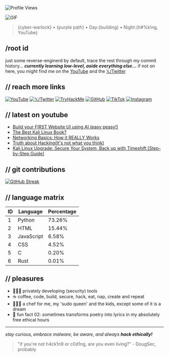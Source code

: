 ![Profile Views](https://komarev.com/ghpvc/?username=douglascybersec&color=blueviolet)

![GIF](https://media.giphy.com/media/r5e5Wv61DyeURRIyAR/giphy.gif)
> {cyber-warlock} • {purple path} • Day:{building} • Night:{h#%k!ng, YouTube}

## /root id
just some reverse-enginerd by default, trace the rest through my commit history...
_**currently learning low-level, aside everything else...**_
if not on here, you might find me on the [YouTube](https://www.youtube.com/@douglascybersec) and the [𝕏/Twitter](https://x.com/therootdir)

## // reach more links
[![YouTube](https://img.shields.io/badge/YouTube-%23FF0000.svg?style=for-the-badge&logo=YouTube&logoColor=white)](https://www.youtube.com/@douglascybersec)
[![𝕏/Twitter](https://img.shields.io/badge/Twitter-%231DA1F2.svg?style=for-the-badge&logo=Twitter&logoColor=white)](https://x.com/therootdir)
[![TryHackMe](https://img.shields.io/badge/TryHackMe-%23212C42.svg?style=for-the-badge&logo=TryHackMe&logoColor=white)](https://tryhackme.com/p/D0ugS3c0p5)
[![GitHub](https://img.shields.io/badge/GitHub-%23121011.svg?style=for-the-badge&logo=github&logoColor=white)](https://github.com/douglascybersec)
[![TikTok](https://img.shields.io/badge/TikTok-%23000000.svg?style=for-the-badge&logo=TikTok&logoColor=white)](https://www.tiktok.com/@therootdir)
[![Instagram](https://img.shields.io/badge/Instagram-%23E4405F.svg?style=for-the-badge&logo=Instagram&logoColor=white)](https://instagram.com/douglascybersec)


## // latest on youtube

<!-- YOUTUBE-VIDEOS-LIST:START -->
- [Build your FIRST Website UI using AI &lpar;easy peasy!&rpar;](https://www.youtube.com/watch?v=AHu4uMpmaNg)
- [The Best Kali Linux Book?](https://www.youtube.com/watch?v=UoQKTC1eMj8)
- [Networking Basics: How it REALLY Works](https://www.youtube.com/watch?v=Ix67YzkeiJg)
- [Truth about Hacking&lpar;It&#39;s not what you think&rpar;](https://www.youtube.com/watch?v=p7E3eCIOktY)
- [Kali Linux Upgrade: Secure Your System, Back up with Timeshift [Step-by-Step Guide]](https://www.youtube.com/watch?v=19pD1DGB0dk)
<!-- YOUTUBE-VIDEOS-LIST:END -->

## // git contributions
[![GitHub Streak](https://github-readme-streak-stats.herokuapp.com?user=therootdir&theme=shadow-purple&hide_border=true&border_radius=5.2)](https://git.io/streak-stats)

## // language matrix
<!--START_SECTION:languages-->

| ID | Language | Percentage |
|----|----------|------------|
| 1 | Python | 73.26% |
| 2 | HTML | 15.44% |
| 3 | JavaScript | 6.58% |
| 4 | CSS | 4.52% |
| 5 | C | 0.20% |
| 6 | Rust | 0.01% |
<!--END_SECTION:languages-->



## // pleasures
- 👨🏾‍💻 privately developing (security) tools
- ☕ coffee, code, build, secure, hack, eat, nap, create and repeat
- 👨🏾‍🍳 a chef for me, my 'sudo queen' and the kids, except some of it is a dream
- 🎸 fun fact 02: sometimes transforms poetry into lyrics in my absolutely free ethical hours


---
_stay curious, embrace malware, be aware, and always **hack ethically!**_

> "if you're not h4ck1n9 or c0d1ng, are you even living?" - DougSec, probably
